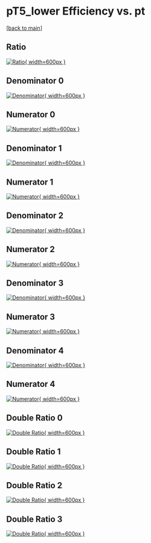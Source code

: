 # pT5_lower Efficiency vs. pt

[[back to main](./)]



## Ratio

[![Ratio](../mtv/var/pT5_lower_xtr_211_1_eff_pt.png){ width=600px }](../mtv/var/pT5_lower_xtr_211_1_eff_pt.pdf)

## Denominator 0

[![Denominator](../mtv/den/pT5_lower_xtr_211_1_eff_pt_den0.png){ width=600px }](../mtv/den/pT5_lower_xtr_211_1_eff_pt_den0.pdf)

## Numerator 0

[![Numerator](../mtv/num/pT5_lower_xtr_211_1_eff_pt_num0.png){ width=600px }](../mtv/num/pT5_lower_xtr_211_1_eff_pt_num0.pdf)

## Denominator 1

[![Denominator](../mtv/den/pT5_lower_xtr_211_1_eff_pt_den1.png){ width=600px }](../mtv/den/pT5_lower_xtr_211_1_eff_pt_den1.pdf)

## Numerator 1

[![Numerator](../mtv/num/pT5_lower_xtr_211_1_eff_pt_num1.png){ width=600px }](../mtv/num/pT5_lower_xtr_211_1_eff_pt_num1.pdf)

## Denominator 2

[![Denominator](../mtv/den/pT5_lower_xtr_211_1_eff_pt_den2.png){ width=600px }](../mtv/den/pT5_lower_xtr_211_1_eff_pt_den2.pdf)

## Numerator 2

[![Numerator](../mtv/num/pT5_lower_xtr_211_1_eff_pt_num2.png){ width=600px }](../mtv/num/pT5_lower_xtr_211_1_eff_pt_num2.pdf)

## Denominator 3

[![Denominator](../mtv/den/pT5_lower_xtr_211_1_eff_pt_den3.png){ width=600px }](../mtv/den/pT5_lower_xtr_211_1_eff_pt_den3.pdf)

## Numerator 3

[![Numerator](../mtv/num/pT5_lower_xtr_211_1_eff_pt_num3.png){ width=600px }](../mtv/num/pT5_lower_xtr_211_1_eff_pt_num3.pdf)

## Denominator 4

[![Denominator](../mtv/den/pT5_lower_xtr_211_1_eff_pt_den4.png){ width=600px }](../mtv/den/pT5_lower_xtr_211_1_eff_pt_den4.pdf)

## Numerator 4

[![Numerator](../mtv/num/pT5_lower_xtr_211_1_eff_pt_num4.png){ width=600px }](../mtv/num/pT5_lower_xtr_211_1_eff_pt_num4.pdf)

## Double Ratio 0

[![Double Ratio](../mtv/ratio/pT5_lower_xtr_211_1_eff_pt_ratio0.png){ width=600px }](../mtv/ratio/pT5_lower_xtr_211_1_eff_pt_ratio0.pdf)

## Double Ratio 1

[![Double Ratio](../mtv/ratio/pT5_lower_xtr_211_1_eff_pt_ratio1.png){ width=600px }](../mtv/ratio/pT5_lower_xtr_211_1_eff_pt_ratio1.pdf)

## Double Ratio 2

[![Double Ratio](../mtv/ratio/pT5_lower_xtr_211_1_eff_pt_ratio2.png){ width=600px }](../mtv/ratio/pT5_lower_xtr_211_1_eff_pt_ratio2.pdf)

## Double Ratio 3

[![Double Ratio](../mtv/ratio/pT5_lower_xtr_211_1_eff_pt_ratio3.png){ width=600px }](../mtv/ratio/pT5_lower_xtr_211_1_eff_pt_ratio3.pdf)


